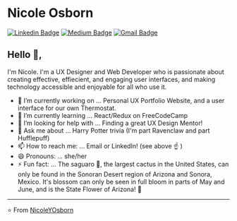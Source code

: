 # Nicole Osborn
[![Linkedin Badge](https://img.shields.io/badge/-nicoleyosborn-blue?style=flat-square&logo=Linkedin&logoColor=white&link=https://www.linkedin.com/in/nicoleyosborn/)](https://www.linkedin.com/in/nicoleyosborn/) [![Medium Badge](https://img.shields.io/badge/-@nicole.y.osborn-03a57a?style=flat-square&labelColor=000000&logo=Medium&link=https://medium.com/@nicole.y.osborn/)](https://medium.com/@nicole.y.osborn/)
[![Gmail Badge](https://img.shields.io/badge/-nicole.y.osborn@gmail.com-c14438?style=flat-square&logo=Gmail&logoColor=white&link=mailto:nicole.y.osborn+github@gmail.com)](mailto:nicole.y.osborn+github@gmail.com)

## Hello 👋,
I'm Nicole. I'm a UX Designer and Web Developer who is passionate about creating effective, effiecient, and engaging user interfaces, and making technology accessible and enjoyable for all who use it.

- 🔭 I’m currently working on ... Personal UX Portfolio Website, and a user interface for our own Thermostat.
- 🌱 I’m currently learning ... React/Redux on FreeCodeCamp
- 🤔 I’m looking for help with ... Finding a great UX Design Mentor!
- 💬 Ask me about ... Harry Potter trivia (I'm part Ravenclaw and part Hufflepuff)
- 📫 How to reach me: ... Email or LinkedIn! (see above ☝️ )
- 😄 Pronouns: ... she/her
- ⚡ Fun fact: ... The saguaro 🌵, the largest cactus in the United States, can only be found in the Sonoran Desert region of Arizona and Sonora, Mexico. It's blossom can only be seen in full bloom in parts of May and June, and is the State Flower of Arizona! 🌼
---
⭐️ From [NicoleYOsborn](https://github.com/NicoleYOsborn)

